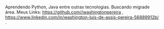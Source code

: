 Aprendendo Python, Java entre outras tecnologias.
Buscando migrade área.
Meus Links: https://github.com//washingtonpereira , https://www.linkedin.com/in/washington-luis-de-assis-pereira-56889912b/ .

